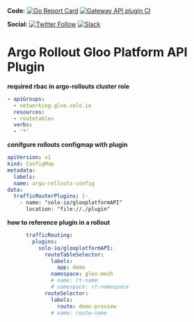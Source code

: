 **Code:**
[![Go Report Card](https://goreportcard.com/badge/github.com/argoproj-labs/rollouts-plugin-trafficrouter-glooplatform)](https://goreportcard.com/report/github.com/argoproj-labs/rollouts-plugin-trafficrouter-glooplatform)
[![Gateway API plugin CI](https://github.com/argoproj-labs/rollouts-plugin-trafficrouter-glooplatform/actions/workflows/ci.yaml/badge.svg)](https://github.com/argoproj-labs/rollouts-plugin-trafficrouter-glooplatform/actions/workflows/ci.yaml)

**Social:**
[![Twitter Follow](https://img.shields.io/twitter/follow/argoproj?style=social)](https://twitter.com/argoproj)
[![Slack](https://img.shields.io/badge/slack-argoproj-brightgreen.svg?logo=slack)](https://argoproj.github.io/community/join-slack)

# Argo Rollout Gloo Platform API Plugin

**required rbac in argo-rollouts cluster role**

```yaml
- apiGroups:
  - networking.gloo.solo.io
  resources:
  - routetables
  verbs:
  - '*'
```

**conifgure rollouts configmap with plugin**

```yaml
apiVersion: v1
kind: ConfigMap
metadata:
  labels:
  name: argo-rollouts-config
data:
  trafficRouterPlugins: |-
    - name: "solo-io/glooplatformAPI"
      location: "file://./plugin"
```

**how to reference plugin in a rollout**
```yaml
      trafficRouting:
        plugins:
          solo-io/glooplatformAPI:
            routeTableSelector:
              labels:
                app: demo
              namespace: gloo-mesh
              # name: rt-name
              # namespace: rt-namespace
            routeSelector:
              labels:
                route: demo-preview
              # name: route-name
```